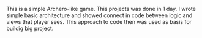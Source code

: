 This is a simple Archero-like game. 
This projects was done in 1 day.
I wrote simple basic architecture and showed connect in code between logic and views that player sees.
This approach to code then was used as basis for buildig big project.